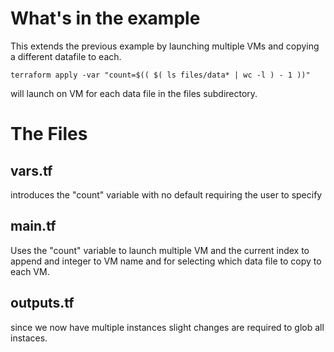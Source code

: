What's in the example
=====================

This extends the previous example by launching multiple VMs and
copying a different datafile to each.

    terraform apply -var "count=$(( $( ls files/data* | wc -l ) - 1 ))"
    
will launch on VM for each data file in the files subdirectory.

The Files
=========

vars.tf
-------

introduces the "count" variable with no default requiring the user to specify

main.tf
-------

Uses the "count" variable to launch multiple VM and the current index
to append and integer to VM name and for selecting which data file to
copy to each VM.

outputs.tf
----------

since we now have multiple instances slight changes are required to
glob all instaces.
